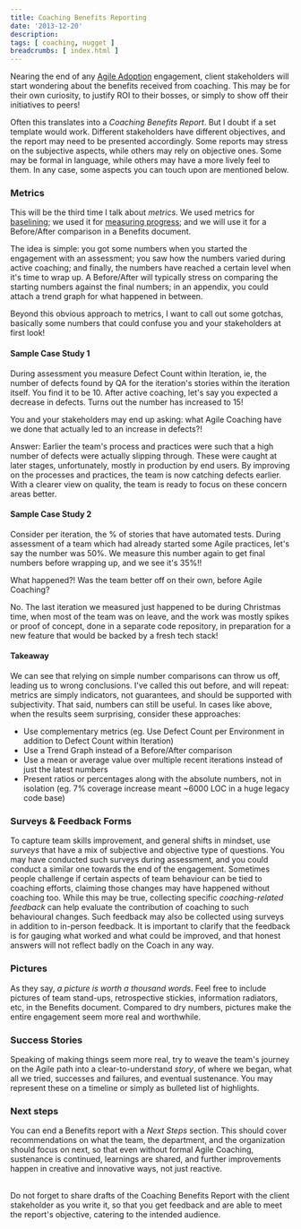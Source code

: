 ```yaml
---
title: Coaching Benefits Reporting
date: '2013-12-20'
description:
tags: [ coaching, nugget ]
breadcrumbs: [ index.html ]
---
```


Nearing the end of any [Agile Adoption][] engagement, client stakeholders will start wondering about the benefits received from coaching. This may be for their own curiosity, to justify ROI to their bosses, or simply to show off their initiatives to peers!

[Agile Adoption]:/agile-coaching-engagements

Often this translates into a *Coaching Benefits Report*. But I doubt if a set template would work. Different stakeholders have different objectives, and the report may need to be presented accordingly. Some reports may stress on the subjective aspects, while others may rely on objective ones. Some may be formal in language, while others may have a more lively feel to them. In any case, some aspects you can touch upon are mentioned below.

### Metrics
This will be the third time I talk about *metrics*. We used metrics for [baselining][]; we used it for [measuring progress][]; and we will use it for a Before/After comparison in a Benefits document.

[baselining]:/metrics-baselining
[measuring progress]:/measuring-progress

The idea is simple: you got some numbers when you started the engagement with an assessment; you saw how the numbers varied during active coaching; and finally, the numbers have reached a certain level when it's time to wrap up. A Before/After will typically stress on comparing the starting numbers against the final numbers; in an appendix, you could attach a trend graph for what happened in between.

Beyond this obvious approach to metrics, I want to call out some gotchas, basically some numbers that could confuse you and your stakeholders at first look!

#### Sample Case Study 1
During assessment you measure Defect Count within Iteration, ie, the number of defects found by QA for the iteration's stories within the iteration itself. You find it to be 10. After active coaching, let's say you expected a decrease in defects. Turns out the number has increased to 15!

You and your stakeholders may end up asking: what Agile Coaching have we done that actually led to an increase in defects?!

Answer: Earlier the team's process and practices were such that a high number of defects were actually slipping through. These were caught at later stages, unfortunately, mostly in production by end users. By improving on the processes and practices, the team is now catching defects earlier. With a clearer view on quality, the team is ready to focus on these concern areas better.

#### Sample Case Study 2
Consider per iteration, the % of stories that have automated tests. During assessment of a team which had already started some Agile practices, let's say the number was 50%. We measure this number again to get final numbers before wrapping up, and we see it's 35%!!

What happened?! Was the team better off on their own, before Agile Coaching?

No. The last iteration we measured just happened to be during Christmas time, when most of the team was on leave, and the work was mostly spikes or proof of concept, done in a separate code repository, in preparation for a new feature that would be backed by a fresh tech stack!

#### Takeaway
We can see that relying on simple number comparisons can throw us off, leading us to wrong conclusions. I've called this out before, and will repeat: metrics are simply indicators, not guarantees, and should be supported with subjectivity. That said, numbers can still be useful. In cases like above, when the results seem surprising, consider these approaches:

* Use complementary metrics (eg. Use Defect Count per Environment in addition to Defect Count within Iteration)
* Use a Trend Graph instead of a Before/After comparison
* Use a mean or average value over multiple recent iterations instead of just the latest numbers
* Present ratios or percentages along with the absolute numbers, not in isolation (eg. 7% coverage increase meant ~6000 LOC in a huge legacy code base)

### Surveys & Feedback Forms
To capture team skills improvement, and general shifts in mindset, use *surveys* that have a mix of subjective and objective type of questions. You may have conducted such surveys during assessment, and you could conduct a similar one towards the end of the engagement. Sometimes people challenge if certain aspects of team behaviour can be tied to coaching efforts, claiming those changes may have happened without coaching too. While this may be true, collecting specific *coaching-related feedback* can help evaluate the contribution of coaching to such behavioural changes. Such feedback may also be collected using surveys in addition to in-person feedback. It is important to clarify that the feedback is for gauging what worked and what could be improved, and that honest answers will not reflect badly on the Coach in any way.

### Pictures
As they say, *a picture is worth a thousand words*. Feel free to include pictures of team stand-ups, retrospective stickies, information radiators, etc, in the Benefits document. Compared to dry numbers, pictures make the entire engagement seem more real and worthwhile.

### Success Stories
Speaking of making things seem more real, try to weave the team's journey on the Agile path into a clear-to-understand *story*, of where we began, what all we tried, successes and failures, and eventual sustenance. You may represent these on a timeline or simply as bulleted list of highlights.

### Next steps
You can end a Benefits report with a *Next Steps* section. This should cover recommendations on what the team, the department, and the organization should focus on next, so that even without formal Agile Coaching, sustenance is continued, learnings are shared, and further improvements happen in creative and innovative ways, not just reactive.

<br>
Do not forget to share drafts of the Coaching Benefits Report with the client stakeholder as you write it, so that you get feedback and are able to meet the report's objective, catering to the intended audience.